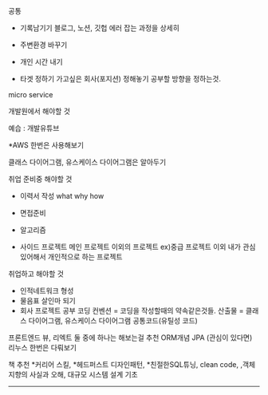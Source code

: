 
공통

- 기록남기기
 블로그, 노션, 깃헙
 에러 잡는 과정을 상세히
 
- 주변환경 바꾸기
 

- 개인 시간 내기


- 타겟 정하기
 가고싶은 회사(포지션) 정해놓기
 공부할 방향을 정하는것.
 
 micro service 
 
 
개발원에서 해야할 것

예습 : 개발유튜브 


*AWS 한번은 사용해보기

클래스 다이어그램, 유스케이스 다이어그램은 알아두기

취업 준비중 해야할 것
- 이력서 작성
what
why
how


- 면접준비
- 알고리즘
- 사이드 프로젝트
메인 프로젝트 이외의 프로젝트
ex)중급 프로젝트 이외 내가 관심있어해서 개인적으로 하는 프로젝트


취업하고 해야할 것

- 인적네트워크 형성
- 물음표 살인마 되기
- 회사 프로젝트 공부
코딩 컨벤션
 = 코딩을 작성할때의 약속같은것들.
산출물
= 클래스 다이어그램, 유스케이스 다이어그램
공통코드(유틸성 코드)

프론트엔드 뷰, 리엑트 둘 중에 하나는 해보는걸 추천
ORM개념 JPA (관심이 있다면)
리누스 한번은 다뤄보기

책 추천
*커리어 스킬, *헤드퍼스트 디자인패턴, *친절한SQL튜닝, clean code,
,객체지향의 사실과 오해, 대규모 시스템 설계 기초


<hr>

